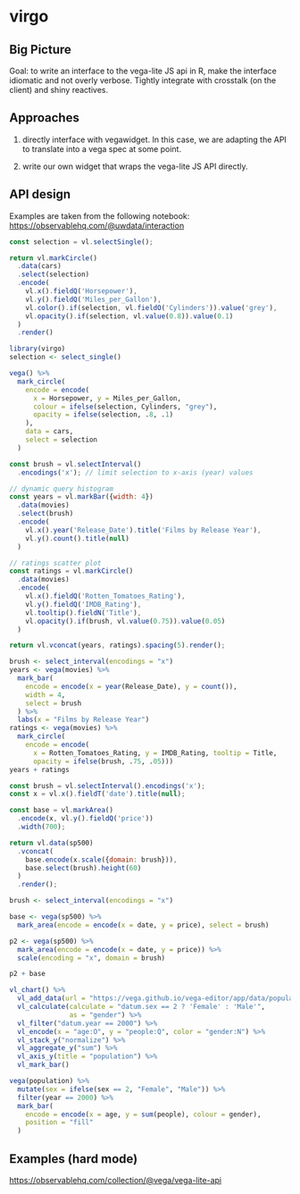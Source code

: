 # virgo


## Big Picture

Goal: to write an interface to the vega-lite JS api in R, make the interface idiomatic and not overly verbose. Tightly integrate with crosstalk (on the client) and shiny reactives. 


## Approaches

1. directly interface with vegawidget. In this case, we are adapting the API to translate into a vega spec at some point.

2. write our own widget that wraps the vega-lite JS API directly.

## API design

Examples are taken from the following notebook:
https://observablehq.com/@uwdata/interaction

```js
const selection = vl.selectSingle();

return vl.markCircle()
  .data(cars)
  .select(selection)
  .encode(
    vl.x().fieldQ('Horsepower'),
    vl.y().fieldQ('Miles_per_Gallon'),
    vl.color().if(selection, vl.fieldO('Cylinders')).value('grey'),
    vl.opacity().if(selection, vl.value(0.8)).value(0.1)
  )
  .render()
```

```r
library(virgo)
selection <- select_single()

vega() %>%
  mark_circle(
    encode = encode(
      x = Horsepower, y = Miles_per_Gallon,
      colour = ifelse(selection, Cylinders, "grey"),
      opacity = ifelse(selection, .8, .1)
    ),
    data = cars,
    select = selection
  )
```

```js
const brush = vl.selectInterval()
  .encodings('x'); // limit selection to x-axis (year) values

// dynamic query histogram
const years = vl.markBar({width: 4})
  .data(movies)
  .select(brush)
  .encode(
    vl.x().year('Release_Date').title('Films by Release Year'),
    vl.y().count().title(null)
  )

// ratings scatter plot
const ratings = vl.markCircle()
  .data(movies)
  .encode(
    vl.x().fieldQ('Rotten_Tomatoes_Rating'),
    vl.y().fieldQ('IMDB_Rating'),
    vl.tooltip().fieldN('Title'),
    vl.opacity().if(brush, vl.value(0.75)).value(0.05)
  )

return vl.vconcat(years, ratings).spacing(5).render();
```

```r
brush <- select_interval(encodings = "x")
years <- vega(movies) %>%
  mark_bar(
    encode = encode(x = year(Release_Date), y = count()),
    width = 4,
    select = brush
  ) %>%
  labs(x = "Films by Release Year")
ratings <- vega(movies) %>%
  mark_circle(
    encode = encode(
      x = Rotten_Tomatoes_Rating, y = IMDB_Rating, tooltip = Title,
      opacity = ifelse(brush, .75, .05)))
years + ratings
```

```js
const brush = vl.selectInterval().encodings('x');
const x = vl.x().fieldT('date').title(null);

const base = vl.markArea()
  .encode(x, vl.y().fieldQ('price'))
  .width(700);

return vl.data(sp500)
  .vconcat(
    base.encode(x.scale({domain: brush})),
    base.select(brush).height(60)
  )
  .render();
```

```r
brush <- select_interval(encodings = "x")

base <- vega(sp500) %>%
  mark_area(encode = encode(x = date, y = price), select = brush)

p2 <- vega(sp500) %>%
  mark_area(encode = encode(x = date, y = price)) %>%
  scale(encoding = "x", domain = brush)

p2 + base
```

```r
vl_chart() %>%
  vl_add_data(url = "https://vega.github.io/vega-editor/app/data/population.json") %>%
  vl_calculate(calculate = "datum.sex == 2 ? 'Female' : 'Male'", 
               as = "gender") %>%
  vl_filter("datum.year == 2000") %>%
  vl_encode(x = "age:O", y = "people:Q", color = "gender:N") %>%
  vl_stack_y("normalize") %>%
  vl_aggregate_y("sum") %>%
  vl_axis_y(title = "population") %>%
  vl_mark_bar()
```

```r
vega(population) %>%
  mutate(sex = ifelse(sex == 2, "Female", "Male")) %>%
  filter(year == 2000) %>%
  mark_bar(
    encode = encode(x = age, y = sum(people), colour = gender),
    position = "fill"
  )
```

## Examples (hard mode)

https://observablehq.com/collection/@vega/vega-lite-api
